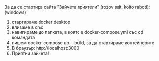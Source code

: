 За да се стартира сайта "Зайчета приятели" (rozov sait, koito raboti): (windows)
1. стартираме docker desktop
2. влизаме в cmd
3. навигираме до папката, в която е docker-compose.yml със cd командата
4. пишем docker-compose up --build, за да стартираме контейнерите
5. В браузър: http://localhost:3000
6. Приятни зайчета!
